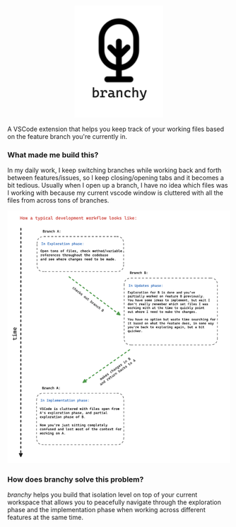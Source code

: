 <p align="center">
    <img src="assets/readme-logo.png" width=200>
</p>

A VSCode extension that helps you keep track of your working files based on the feature branch you're currently in.

### What made me build this?

In my daily work, I keep switching branches while working back and forth between features/issues, so I keep closing/opening tabs and it becomes a bit tedious. Usually when I open up a branch, I have no idea which files was I working with because my current vscode window is cluttered with all the files from across tons of branches.

![workflow](assets/workflow.png)

### How does branchy solve this problem?

*branchy* helps you build that isolation level on top of your current workspace that allows you to
peacefully navigate through the exploration phase and the implementation phase when working 
across different features at the same time.

